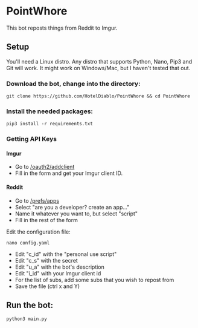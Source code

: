 # PointWhore

This bot reposts things from Reddit to Imgur.

## Setup

You'll need a Linux distro. Any distro that supports Python, Nano, Pip3 and Git will work. It might work on Windows/Mac, but I haven't tested that out.

### Download the bot, change into the directory:

    git clone https://github.com/HotelDiablo/PointWhore && cd PointWhore

### Install the needed packages:

    pip3 install -r requirements.txt

### Getting API Keys

#### Imgur

- Go to [/oauth2/addclient](https://api.imgur.com/oauth2/addclient)
- Fill in the form and get your Imgur client ID.


#### Reddit

- Go to [/prefs/apps](https://old.reddit.com/prefs/apps)
- Select "are you a developer? create an app..."
- Name it whatever you want to, but select "script"
- Fill in the rest of the form

Edit the configuration file:

    nano config.yaml

- Edit "c_id" with the "personal use script"
- Edit "c_s" with the secret
- Edit "u_a" with the bot's description
- Edit "i_id" with your Imgur client id
- For the list of subs, add some subs that you wish to repost from
- Save the file (ctrl x and Y)

## Run the bot:

    python3 main.py
